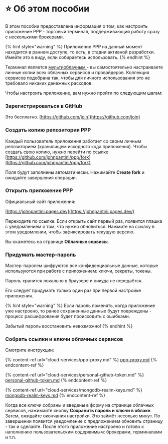# ⭐️ Об этом пособии

В этом пособии предоставлена информация о том, как настроить приложение PPP - торговый терминал, поддерживающий работу сразу с несколькими брокерами.

{% hint style="warning" %}
Приложение PPP на данный момент находится в раннем доступе, то есть, в стадии активной разработки. Имейте это в виду, если собираетесь использовать.
{% endhint %}

Терминал является [мультиоблачным ](https://www.oracle.com/cis/cloud/multicloud/what-is-multicloud/)- вы самостоятельно настраиваете личные копии всех облачных сервисов и провайдеров. Коллекция сервисов подобрана так, чтобы для личного использования это не требовало никаких денежных расходов.&#x20;

Чтобы настроить приложение, вам нужно пройти по следующим шагам:

### Зарегистрироваться в GitHub

Это бесплатно. [https://github.com/join](https://github.com/join)

### Создать копию репозитория PPP

Каждый пользователь приложения работает со своим личным репозиторием (хранилищем исходного кода приложения). Чтобы создать свою копию, нужно перейти по ссылке [https://github.com/johnpantini/ppp/fork](https://github.com/johnpantini/ppp/fork)

Поля будут заполнены автоматически. Нажимайте **Create fork** и ожидайте завершения операции.

### Открыть приложение PPP

Официальный сайт приложения:

[https://johnpantini.pages.dev](https://johnpantini.pages.dev/)

Переходите по ссылке. Если открыть сайт первый раз, появится плашка с уведомлением о том, что нужно обновиться. Нажмите на ссылку в этом уведомлении, чтобы зафиксировать текущую версию.

Вы окажетесь на странице **Облачные сервисы**.&#x20;

### **Придумать мастер-пароль**

Мастер-паролем шифруются все конфиденциальные данные, которые используются при работе с приложением: ключи, секреты, токены.

Пароль хранится локально в браузере и никуда не передаётся.&#x20;

Его следует придумать только один раз при первой настройке приложения.&#x20;

{% hint style="warning" %}
Если пароль поменять, когда приложение уже настроено, то ранее сохраненные данные будут повреждены - процесс расшифрования будет происходить с ошибками.



Забытый пароль восстановить невозможно!
{% endhint %}

### Собрать ссылки и ключи облачных сервисов

Смотрите инструкции:

{% content-ref url="cloud-services/ppp-proxy.md" %}
[ppp-proxy.md](cloud-services/ppp-proxy.md)
{% endcontent-ref %}

{% content-ref url="cloud-services/personal-github-token.md" %}
[personal-github-token.md](cloud-services/personal-github-token.md)
{% endcontent-ref %}

{% content-ref url="cloud-services/mongodb-realm-keys.md" %}
[mongodb-realm-keys.md](cloud-services/mongodb-realm-keys.md)
{% endcontent-ref %}

Когда все ключи собраны и введены в форму на странице облачных сервисов, нажимайте кнопку **Сохранить пароль и ключи в облаке**. Затем, ожидайте окончания настройки. Это займёт несолько минут. По завершении появится уведомление с предложением обновить страницу - так и сделайте. После этого приложение настроено и готово к наполнению пользовательским содержимым: брокерами, терминалами и т.п.
